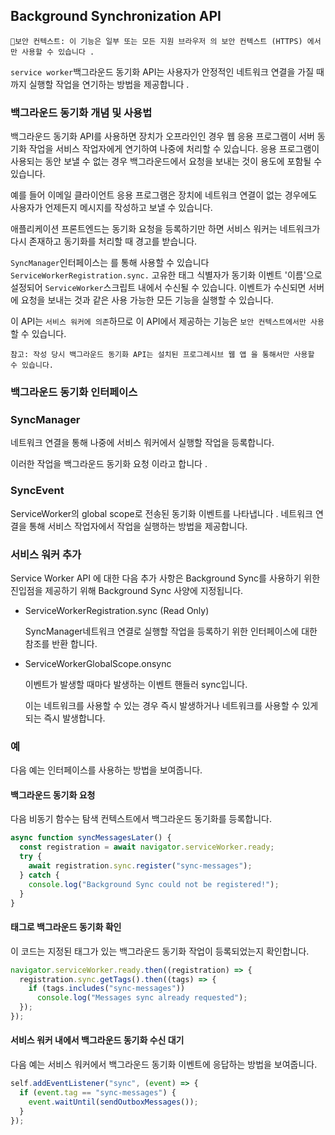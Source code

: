 ## Background Synchronization API

```
🎈보안 컨텍스트: 이 기능은 일부 또는 모든 지원 브라우저 의 보안 컨텍스트 (HTTPS) 에서만 사용할 수 있습니다 .
```

`service worker`백그라운드 동기화 API는 사용자가 안정적인 네트워크 연결을 가질 때까지 실행할 작업을 연기하는 방법을 제공합니다 .

### 백그라운드 동기화 개념 및 사용법

백그라운드 동기화 API를 사용하면 장치가 오프라인인 경우 웹 응용 프로그램이 서버 동기화 작업을 서비스 작업자에게 연기하여 나중에 처리할 수 있습니다. 응용 프로그램이 사용되는 동안 보낼 수 없는 경우 백그라운드에서 요청을 보내는 것이 용도에 포함될 수 있습니다.

예를 들어 이메일 클라이언트 응용 프로그램은 장치에 네트워크 연결이 없는 경우에도 사용자가 언제든지 메시지를 작성하고 보낼 수 있습니다.

애플리케이션 프론트엔드는 동기화 요청을 등록하기만 하면 서비스 워커는 네트워크가 다시 존재하고 동기화를 처리할 때 경고를 받습니다.

`SyncManager`인터페이스는 를 통해 사용할 수 있습니다 `ServiceWorkerRegistration.sync.` 고유한 태그 식별자가 동기화 이벤트 '이름'으로 설정되어 `ServiceWorker`스크립트 내에서 수신될 수 있습니다. 이벤트가 수신되면 서버에 요청을 보내는 것과 같은 사용 가능한 모든 기능을 실행할 수 있습니다.

이 API는 `서비스 워커에 의존`하므로 이 API에서 제공하는 기능은 `보안 컨텍스트에서만 사용`할 수 있습니다.

```
참고: 작성 당시 백그라운드 동기화 API는 설치된 프로그레시브 웹 앱 을 통해서만 사용할 수 있습니다.
```

### 백그라운드 동기화 인터페이스

### SyncManager

네트워크 연결을 통해 나중에 서비스 워커에서 실행할 작업을 등록합니다.

이러한 작업을 백그라운드 동기화 요청 이라고 합니다 .

### SyncEvent

ServiceWorker의 global scope로 전송된 동기화 이벤트를 나타냅니다 . 네트워크 연결을 통해 서비스 작업자에서 작업을 실행하는 방법을 제공합니다.

### 서비스 워커 추가

Service Worker API 에 대한 다음 추가 사항은 Background Sync를 사용하기 위한 진입점을 제공하기 위해 Background Sync 사양에 지정됩니다.

- ServiceWorkerRegistration.sync (Read Only)

  SyncManager네트워크 연결로 실행할 작업을 등록하기 위한 인터페이스에 대한 참조를 반환 합니다.

* ServiceWorkerGlobalScope.onsync

  이벤트가 발생할 때마다 발생하는 이벤트 핸들러 sync입니다.

  이는 네트워크를 사용할 수 있는 경우 즉시 발생하거나 네트워크를 사용할 수 있게 되는 즉시 발생합니다.

### 예

다음 예는 인터페이스를 사용하는 방법을 보여줍니다.

#### 백그라운드 동기화 요청

다음 비동기 함수는 탐색 컨텍스트에서 백그라운드 동기화를 등록합니다.

```javascript
async function syncMessagesLater() {
  const registration = await navigator.serviceWorker.ready;
  try {
    await registration.sync.register("sync-messages");
  } catch {
    console.log("Background Sync could not be registered!");
  }
}
```

#### 태그로 백그라운드 동기화 확인

이 코드는 지정된 태그가 있는 백그라운드 동기화 작업이 등록되었는지 확인합니다.

```javascript
navigator.serviceWorker.ready.then((registration) => {
  registration.sync.getTags().then((tags) => {
    if (tags.includes("sync-messages"))
      console.log("Messages sync already requested");
  });
});
```

#### 서비스 워커 내에서 백그라운드 동기화 수신 대기

다음 예는 서비스 워커에서 백그라운드 동기화 이벤트에 응답하는 방법을 보여줍니다.

```javascript
self.addEventListener("sync", (event) => {
  if (event.tag == "sync-messages") {
    event.waitUntil(sendOutboxMessages());
  }
});
```
